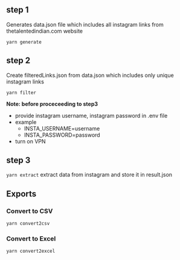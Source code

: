 
## step 1 

Generates data.json file which includes all instagram links from thetalentedindian.com website

`yarn generate`

## step 2

Create filteredLinks.json from data.json which includes only unique instagram links

`yarn filter`

**Note: before proceceeding to step3**
- provide instagram username, instagram password in .env file
- example 
  - INSTA_USERNAME=username
  - INSTA_PASSWORD=password
- turn on VPN
## step 3


`yarn extract`
extract data from instagram and store it in result.json

## Exports

### Convert to CSV
`yarn convert2csv`

### Convert to Excel
`yarn convert2excel`

